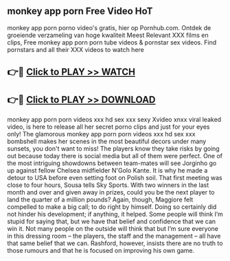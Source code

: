## monkey app porn Free Video HoT 

monkey app porn porno video's gratis, hier op Pornhub.com. Ontdek de groeiende verzameling van hoge kwaliteit Meest Relevant XXX films en clips,
Free monkey app porn porn tube videos & pornstar sex videos. Find pornstars and all their XXX videos to watch here


## 👉🔴 [Click to PLAY >> WATCH](http://us.freeplayer.one?title=monkey_app_porn&ref=16D)

## 👉🔴 [Click to PLAY >> DOWNLOAD](http://us.freeplayer.one?title=monkey_app_porn&ref=16D)


monkey app porn porn videos xxx hd sex xxx sexy Xvideo xnxx viral leaked video, is here to release all her secret porno clips and just for your eyes only! The glamorous monkey app porn porn videos xxx hd sex xxx bombshell makes her scenes in the most beautiful decors under many sunsets, you don't want to miss! The players know they take risks by going out because today there is social media but all of them were perfect. One of the most intriguing showdowns between team-mates will see Jorginho go up against fellow Chelsea midfielder N'Golo Kante. It is why he made a detour to USA before even setting foot on Polish soil. That first meeting was close to four hours, Sousa tells Sky Sports. With two winners in the last month and over and given away in prizes, could you be the next player to land the quarter of a million pounds? Again, though, Maggiore felt compelled to make a big call; to do right by himself. Doing so certainly did not hinder his development; if anything, it helped. Some people will think I’m stupid for saying that, but we have that belief and confidence that we can win it. Not many people on the outside will think that but I’m sure everyone in this dressing room – the players, the staff and the management – all have that same belief that we can. Rashford, however, insists there are no truth to those rumours and that he is focused on improving his own game.